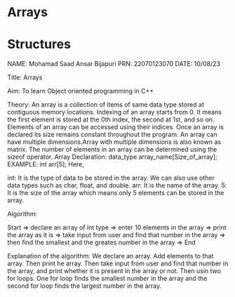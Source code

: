 # Arrays

# Structures

NAME: Mohamad Saad Ansar Bijapuri
PRN: 22070123070
DATE: 10/08/23

Title: Arrays

Aim: To learn Object oriented programming in C++

Theory: An array is a collection of items of same data type stored at contiguous memory locations.
Indexing of an array starts from 0. It means the first element is stored at the 0th index, the second at 1st, and so on.
Elements of an array can be accessed using their indices.
Once an array is declared its size remains constant throughout the program.
An array can have multiple dimensions.Array with multiple dimensions is also known as matrix.
The number of elements in an array can be determined using the sizeof operator.
Array Declaration: data_type array_name[Size_of_array];
EXAMPLE:
int arr[5];
Here,

int: It is the type of data to be stored in the array. We can also use other data types such as char, float, and double.
arr: It is the name of the array.
5: It is the size of the array which means only 5 elements can be stored in the array.

Algorithm:

Start => declare an array of int type => enter 10 elements in the array => print the array as it is => take input from user and find that number in the array => then find the smallest and the greates number in the array =>  End


Explanation of the algorithm:
We declare an array. Add elements to that array. Then print he array. Then take input from user and find that number in the array, and print whether it is present in the array or not. Then usin two for loops. One for loop finds the smallest number in the array and the second for loop finds the largest number in the array.



